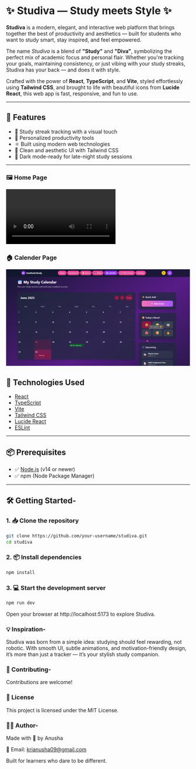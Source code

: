 # ✨ Studiva — Study meets Style ✨

**Studiva** is a modern, elegant, and interactive web platform that brings together the best of productivity and aesthetics — built for students who want to study smart, stay inspired, and feel empowered.

The name *Studiva* is a blend of **"Study"** and **"Diva"**, symbolizing the perfect mix of academic focus and personal flair. Whether you're tracking your goals, maintaining consistency, or just vibing with your study streaks, Studiva has your back — and does it with style.

Crafted with the power of **React**, **TypeScript**, and **Vite**, styled effortlessly using **Tailwind CSS**, and brought to life with beautiful icons from **Lucide React**, this web app is fast, responsive, and fun to use.

---

## 🚀 Features

- 📅 Study streak tracking with a visual touch
- 🧠 Personalized productivity tools
- ⚛️ Built using modern web technologies
- 🎨 Clean and aesthetic UI with Tailwind CSS
- 🌙 Dark mode-ready for late-night study sessions

---

### 🖼️ Home Page
![Home Page](https://github.com/Anusha-2024/Studiva/raw/refs/heads/main/Screen%20Recording%202025-06-23%20000104.mp4)

### 🏠 Calender Page
![Calender Page](https://github.com/Anusha-2024/Studiva/blob/main/Screenshot%202025-06-23%20001245.png?raw=true)

## 🧰 Technologies Used

- [React](https://reactjs.org/)
- [TypeScript](https://www.typescriptlang.org/)
- [Vite](https://vitejs.dev/)
- [Tailwind CSS](https://tailwindcss.com/)
- [Lucide React](https://lucide.dev/)
- [ESLint](https://eslint.org/)

---

## 📦 Prerequisites

- ✅ [Node.js](https://nodejs.org/) (v14 or newer)
- ✅ npm (Node Package Manager)

---

## 🛠 Getting Started-

### 1. 📥 Clone the repository

```bash
git clone https://github.com/your-username/studiva.git
cd studiva
```
### 2. 📦 Install dependencies
```bash
npm install
```
### 3. 💻 Start the development server
```bash
npm run dev
```
Open your browser at http://localhost:5173 to explore Studiva.
### 💡 Inspiration-
Studiva was born from a simple idea: studying should feel rewarding, not robotic. With smooth UI, subtle animations, and motivation-friendly design, it’s more than just a tracker — it’s your stylish study companion.

### 🤝 Contributing-
Contributions are welcome!
  
###  📝 License
This project is licensed under the MIT License.
  
### 🙋‍♀️ Author-
 Made with 💖 by Anusha
 
 📧 Email: krianusha09@gmail.com

Built for learners who dare to be different.
